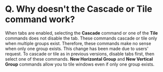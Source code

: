 # Q. Why doesn't the Cascade or Tile command work?

When tabs are enabled, selecting the **Cascade** command or one of the **Tile** commands does not disable the tab. These commands cascade or tile only when multiple groups exist. Therefore, these commands make no sense when only one group exists. This change has been
made due to users' request. To cascade or tile as in previous versions, disable tabs first, then select one of these commands.
**New Horizontal Group** and **New Vertical Group** commands allow you to tile windows even if only one group exists.
